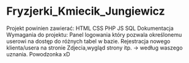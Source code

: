 # Fryzjerki_Kmiecik_Jungiewicz
Projekt powinien zawierać: HTML CSS PHP JS SQL Dokumentacja  Wymagania do projektu: Panel logowania który pozwala określonemu userowi na dostęp do różnych tabel w bazie. Rejestracja nowego klienta/usera na stronie Zdjecia,wygląd strony itp. -> według waszego uznania.  Powodzonka xD
